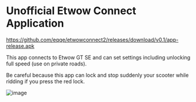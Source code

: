 # Unofficial Etwow Connect Application

https://github.com/eqqe/etwowconnect2/releases/download/v0.1/app-release.apk

This app connects to Etwow GT SE and can set settings including unlocking full speed (use on private roads).

Be careful because this app can lock and stop suddenly your scooter while ridding if you press the red lock.

![image](https://user-images.githubusercontent.com/51708585/138268452-5137dee9-cb88-4038-ab9f-faa92d5e071f.png)
